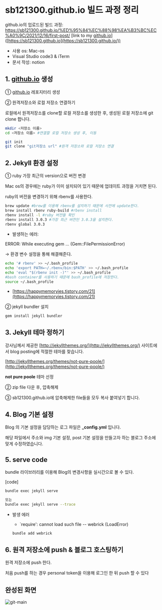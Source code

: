 # sb121300.github.io 빌드 과정 정리
github.io의 업로드된 빌드 과정: https://sb121300.github.io/%ED%95%84%EC%88%98%EA%B3%BC%EC%A0%9C/2021/12/16/first-post/
[link to my [github.io](http://github.io/)] ([https://sb121300.github.io](https://sb121300.github.io/))

- 사용 os: Mac-os
- Visual Studio code3 & iTerm
- 문서 작성: notion 

## 1. [github.io](http://github.io) 생성

① [github.io](http://github.io/) 레포지터리 생성

② 원격저장소와 로컬 저장소 연결하기

 로컬에서 원격저장소를 clone할 로컬 저장소를 생성한 후, 생성된 로컬 저장소에 git clone 합니다.

```bash
mkdir <저장소 이름>
cd <저장소 이름> #연결할 로컬 저장소 생성 후, 이동

git init
git clone "git저장소 url" #원격 저장소와 로컬 저장소 연결
```

## 2. Jekyll 환경 설정

① ruby 가장 최근의 version으로 버전 변경

Mac os의 경우에는 ruby가 이미 설치되어 있기 때문에 업데이트 과정을 거치면 된다.

ruby의 버전을 변경하기 위해 rbenv를 사용한다.

```bash
brew update #brew를 이용해 rbenv를 설치하기 때문에 사전에 update한다.
brew install rbenv ruby-build #rbenv install
rbenv install -l #ruby 버전들 확인
rbenv install 3.0.3 #가장 최근 버전인 3.0.3을 설치한다.
rbenv global 3.0.3
```

* 발생하는 에러:

ERROR:  While executing gem ... (Gem::FilePermissionError)

→ 환경 변수 설정을 통해 해결해준다.

```bash
echo '# rbenv' >> ~/.bash_profile 
echo 'export PATH=~/.rbenv/bin:$PATH' >> ~/.bash_profile 
echo 'eval "$(rbenv init -)"' >> ~/.bash_profile 
#bash container를 사용하기 때문에 bash_profile에 저장한다.
source ~/.bash_profile
```

- [https://happymemoryies.tistory.com/21](https://happymemoryies.tistory.com/21)

② jekyll bundler 설치

```bash
gem install jekyll bundler
```

## 3. Jekyll 테마 정하기

강사님께서 제공한 [http://jekyllthemes.org/](http://jekyllthemes.org/) 사이트에서 blog posting에 적절한 테마를 찾습니다.

[http://jekyllthemes.org/themes/not-pure-poole/](http://jekyllthemes.org/themes/not-pure-poole/) 

**not pure poole** 테마 선정

② zip file 다운 후, 압축해제

③ sb121300.github.io에 압축해제한 file들을 모두 복사 붙여넣기 합니다. 

## 4. Blog 기본 설정

Blog 의 기본 설정을 담당하는 로그 파일은 **_config.yml** 입니다.

해당 파일에서 주소와 img 기본 설정, post 기본 설정을 만들고자 하는 블로그 주소에 맞게 수정하였습니다.

## 5. serve code

bundle 라이브러리를 이용해 Blog의 변경사항을 실시간으로 볼 수 있다.

[code]

```bash
bundle exec jekyll serve

또는 
bundle exec jekyll serve --trace
```

- 발생 에러
    - `require': cannot load such file -- webrick (LoadError)
    
    ```bash
    bundle add webrick
    ```
    

## 6. 원격 저장소에 push & 블로그 호스팅하기

원격 저장소에 push 한다.

처음 push를 하는 경우 personal token을 이용해 로그인 한 뒤 push 할 수 있다


## 완성된 화면
![git-main](https://user-images.githubusercontent.com/96071948/146340054-96f0512a-8da9-44eb-8610-618b696a6d15.png)
